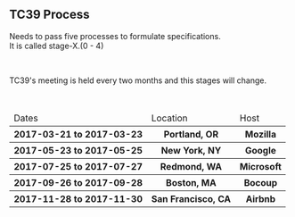 ## TC39 Process

Needs to pass five processes to formulate specifications.  
It is called stage-X.(0 - 4)

<br>

TC39's meeting is held every two months and this stages will change.

<br>

<table class="common-table">
  <thead>
    <tr>
      <td>Dates</td>
      <td>Location</td>
      <td>Host</td>
    </tr>
  </thead>
  <tbody>
    <tr>
      <th>2017-03-21 to 2017-03-23</th>
      <th>Portland, OR</th>
      <th>Mozilla</th>
    </tr>
    <tr>
      <th>2017-05-23 to 2017-05-25</th>
      <th>New York, NY</th>
      <th>Google</th>
    </tr>
    <tr>
      <th>2017-07-25 to 2017-07-27</th>
      <th>Redmond, WA</th>
      <th>Microsoft</th>
    </tr>
    <tr>
      <th>2017-09-26 to 2017-09-28</th>
      <th>Boston, MA</th>
      <th>Bocoup</th>
    </tr>
    <tr>
      <th>2017-11-28 to 2017-11-30</th>
      <th>San Francisco, CA</th>
      <th>Airbnb</th>
    </tr>
  </tbody>
</table>
